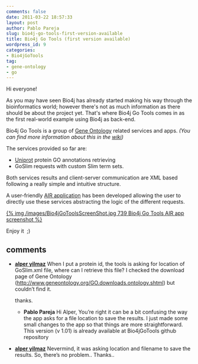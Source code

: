 ```yaml
---
comments: false
date: 2011-03-22 18:57:33
layout: post
author: Pablo Pareja
slug: bio4j-go-tools-first-version-available
title: Bio4j Go Tools (first version available)
wordpress_id: 9
categories:
- Bio4jGoTools
tag:
- gene-ontology
- go
---
```


Hi everyone!

As you may have seen Bio4j has already started making his way through the bioinformatics world; however there's not as much information as there should be about the project yet.
That's where Bio4j Go Tools comes in as the first real-world example using Bio4j as back-end.

Bio4j Go Tools is a group of [Gene Ontology](http://www.geneontology.org/) related services and apps. _(You can find more information about this in the [wiki](http://wiki.bio4j.com/bio4jgotools))_

The services provided so far are:

- [Uniprot](http://www.uniprot.org) protein GO annotations retrieving
- GoSlim requests with custom Slim term sets.

Both services results and client-server communication are XML based following a really simple and intuitive structure.

A user-friendly [AIR application](https://github.com/pablopareja/Bio4jGoTools) has been developed allowing the user to directly use these services abstracting the logic of the different requests.

[{% img /images/Bio4jGoToolsScreenShot.jpg 739 Bio4j Go Tools AIR app screenshot %}](https://github.com/pablopareja/Bio4jGoTools)

Enjoy it  ;)

## comments

- [**alper yilmaz**](http://alperyilmaz.org/blog) 
  When I put a protein id, the tools is asking for location of GoSlim.xml file, where can I retrieve this file? I checked the download page of Gene Ontology (http://www.geneontology.org/GO.downloads.ontology.shtml) but couldn’t find it.

  thanks.

  - **Pablo Pareja** Hi Alper,
  You’re right it can be a bit confusing the way the app asks for a file location to save the results.
  I just made some small changes to the app so that things are more straightforward. This version (v 1.01) is already available at Bio4jGoTools github repository

- [**alper yilmaz**](http://alperyilmaz.org/blog) 
  Nevermind, it was asking location and filename to save the results. So, there’s no problem..
  Thanks..
  

